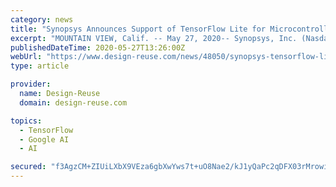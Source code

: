 ```yaml
---
category: news
title: "Synopsys Announces Support of TensorFlow Lite for Microcontrollers on Energy-Efficient ARC EM and ARC HS Processor IP"
excerpt: "MOUNTAIN VIEW, Calif. -- May 27, 2020-- Synopsys, Inc. (Nasdaq: SNPS) today announced support for TensorFlow for Microcontrollers software from Google, optimized for the Synopsys DSP-enhanced DesignWare ® ARC ® Processor IP. TensorFlow Lite for ..."
publishedDateTime: 2020-05-27T13:26:00Z
webUrl: "https://www.design-reuse.com/news/48050/synopsys-tensorflow-lite-microcontrollers-energy-efficient-arc-em-arc-hs-processor-ip.html"
type: article

provider:
  name: Design-Reuse
  domain: design-reuse.com

topics:
  - TensorFlow
  - Google AI
  - AI

secured: "f3AgzCM+ZIUiLXbX9VEza6gbXwYws7t+uO8Nae2/kJ1yQaPc2qDFX03rMrowiFZWDbN/WzM9HVGB2HLaMuMXsQDByZ6EgIznz3kBApk3i0AWu4IEkteIVn12hDr6EMRByyJewh1heHS/Oktm+BWYv8tIjsuJQ37yN20qU8JluPJSj/0yK6OWXqnAwgr2xjgTNpDvFTloD/wUZN54c0GgS5ZY5DLKmN081JH6raacEvmVtN+awybtSoc9N8d/jpkbl2jKU/ZpmY8qAv6+4IORinhR1QxH7FMSIxdYGdrgO4qFeADdY6hbGm5JWvabxeuT;FGnzdcMDGaSPl3+JhmwlxQ=="
---
```


